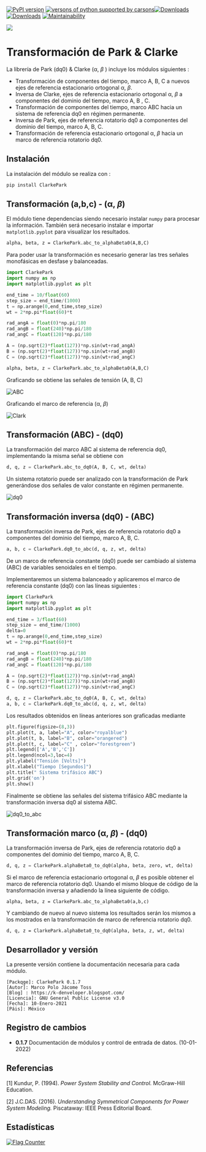 [![PyPI version](https://badge.fury.io/py/ClarkePark.svg)](https://badge.fury.io/py/ClarkePark) [![versons of python supported by carsons](https://img.shields.io/badge/python-3%20%7C%203.5%20%7C%203.6%20%7C%203.7%20%7C%203.8%20%7C%203.9-blue)](https://pypi.org/project/ClarkePark/)[![Downloads](https://pepy.tech/badge/clarkepark)](https://pepy.tech/project/clarkepark)[![Downloads](https://pepy.tech/badge/clarkepark/month)](https://pepy.tech/project/clarkepark) [![Maintainability](https://api.codeclimate.com/v1/badges/6abceb2a140780c13d17/maintainability)](https://codeclimate.com/github/jacometoss/ClarkePark/maintainability)

![](https://i.ibb.co/VVVC5z4/2022-01-10-00-20-11-2.jpg)

# Transformación de Park & Clarke

La librería de Park (dq0) & Clarke (α, *β* ) incluye los módulos siguientes :

- Transformación de  componentes del tiempo, marco  A, B, C  a nuevos ejes de referencia estacionario ortogonal   α, *β*.
- Inversa de Clarke, ejes de referencia estacionario ortogonal  α, *β*  a  componentes del dominio del tiempo, marco  A, B , C.
- Transformación de componentes  del tiempo, marco ABC hacia un sistema de referencia dq0 en régimen permanente.
- Inversa de Park, ejes de referencia rotatorio dq0 a componentes  del dominio del tiempo, marco A, B, C.
- Transformación de referencia estacionario ortogonal α, *β* hacia un marco de referencia rotatorio dq0.

## Instalación

La instalación del módulo se realiza con :

```Python
pip install ClarkePark
```

## Transformación (a,b,c) - (α, *β*)

El módulo tiene dependencias siendo necesario instalar `numpy` para procesar la información. También será necesario instalar e importar `matplotlib.pyplot` para visualizar los resultados.

```tex
alpha, beta, z = ClarkePark.abc_to_alphaBeta0(A,B,C)
```

Para poder usar la transformación es necesario generar las tres señales monofásicas en desfase y balanceadas.

```python
import ClarkePark
import numpy as np
import matplotlib.pyplot as plt

end_time = 10/float(60)
step_size = end_time/(1000)
t = np.arange(0,end_time,step_size)
wt = 2*np.pi*float(60)*t

rad_angA = float(0)*np.pi/180
rad_angB = float(240)*np.pi/180
rad_angC = float(120)*np.pi/180

A = (np.sqrt(2)*float(127))*np.sin(wt+rad_angA)
B = (np.sqrt(2)*float(127))*np.sin(wt+rad_angB)
C = (np.sqrt(2)*float(127))*np.sin(wt+rad_angC)

alpha, beta, z = ClarkePark.abc_to_alphaBeta0(A,B,C)
```

Graficando se obtiene las señales de tensión (A, B, C)

![ABC](https://i.ibb.co/59wxgbm/02.jpg)



Graficando el marco de referencia (α, *β*)

<img src="https://i.ibb.co/gz1krwx/01.jpg" alt="Clark" />



## Transformación (ABC) - (dq0)

La transformación del marco ABC al sistema de referencia dq0, implementando la misma señal se obtiene con

```python
d, q, z = ClarkePark.abc_to_dq0(A, B, C, wt, delta)
```

Un sistema rotatorio puede ser analizado con la transformación de Park generándose dos señales de valor constante  en régimen permanente.

<img src="https://i.ibb.co/MB3Mk68/03.jpg" alt="dq0"  />


## Transformación inversa (dq0) - (ABC)

La transformación inversa de Park, ejes de referencia rotatorio dq0 a componentes  del dominio del tiempo, marco A, B, C.

```python
a, b, c = ClarkePark.dq0_to_abc(d, q, z, wt, delta)
```

De un marco de referencia constante (dq0) puede ser cambiado al sistema (ABC) de variables senoidales en el tiempo.

Implementaremos un sistema balanceado y aplicaremos el marco de referencia constante (dq0) con las líneas siguientes :

```python
import ClarkePark
import numpy as np
import matplotlib.pyplot as plt

end_time = 3/float(60)
step_size = end_time/(1000)
delta=0
t = np.arange(0,end_time,step_size)
wt = 2*np.pi*float(60)*t

rad_angA = float(0)*np.pi/180
rad_angB = float(240)*np.pi/180
rad_angC = float(120)*np.pi/180

A = (np.sqrt(2)*float(127))*np.sin(wt+rad_angA)
B = (np.sqrt(2)*float(127))*np.sin(wt+rad_angB)
C = (np.sqrt(2)*float(127))*np.sin(wt+rad_angC)

d, q, z = ClarkePark.abc_to_dq0(A, B, C, wt, delta)
a, b, c = ClarkePark.dq0_to_abc(d, q, z, wt, delta)
```

Los resultados obtenidos en líneas anteriores son graficadas mediante 

```python
plt.figure(figsize=(8,3))
plt.plot(t, a, label="A", color="royalblue")
plt.plot(t, b, label="B", color="orangered")
plt.plot(t, c, label="C" , color="forestgreen")
plt.legend(['A','B','C'])
plt.legend(ncol=3,loc=4)
plt.ylabel("Tensión [Volts]")
plt.xlabel("Tiempo [Segundos]")
plt.title(" Sistema trifásico ABC")
plt.grid('on')
plt.show()
```

Finalmente se obtiene las señales del sistema trifásico ABC mediante la transformación inversa dq0 al sistema ABC.

![dq0_to_abc](https://i.ibb.co/gtWbCj7/Figure-2.png)

## Transformación marco (α, *β*) - (dq0)

La transformación inversa de Park, ejes de referencia rotatorio dq0 a componentes  del dominio del tiempo, marco A, B, C.

```python
d, q, z = ClarkePark.alphaBeta0_to_dq0(alpha, beta, zero, wt, delta)
```

Si el marco de referencia estacionario ortogonal   α, *β* es posible  obtener el marco de referencia rotatorio dq0. Usando el mismo bloque de código de la transformación inversa y añadiendo la línea siguiente de código.

```
alpha, beta, z = ClarkePark.abc_to_alphaBeta0(a,b,c)
```

Y cambiando de nuevo al nuevo sistema los resultados serán los mismos a los mostrados en la transformación de marco de referencia rotatorio dq0.

```
d, q, z = ClarkePark.alphaBeta0_to_dq0(alpha, beta, z, wt, delta)
```

## Desarrollador y versión

La presente versión contiene la documentación necesaria para cada módulo.

```text
[Packqge]: ClarkePark 0.1.7
[Autor]: Marco Polo Jácome Toss
[Blog] : https://k-denveloper.blogspot.com/
[Licencia]: GNU General Public License v3.0
[Fecha]: 10-Enero-2021
[Páis]: México
```

## Registro de cambios

- **0.1.7** Documentación de módulos y control de entrada de datos. (10-01-2022)

## Referencias

[1] Kundur, P. (1994). *Power System Stability and Control.* McGraw-Hill Education.

[2]  J.C.DAS. (2016). *Understanding Symmetrical Components for Power System Modeling.* Piscataway: IEEE Press Editorial Board.

## Estadísticas

<a href="https://info.flagcounter.com/5yNI"><img src="https://s05.flagcounter.com/count2/5yNI/bg_FFFFFF/txt_000000/border_CCCCCC/columns_2/maxflags_10/viewers_0/labels_0/pageviews_0/flags_0/percent_0/" alt="Flag Counter" border="0"></a>
